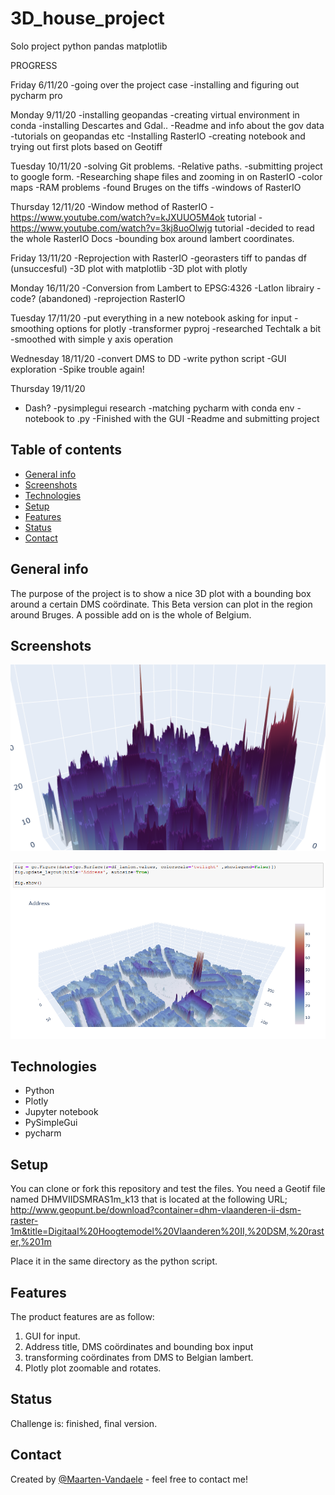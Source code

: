 # 3D_house_project
Solo project python pandas matplotlib

PROGRESS

Friday 6/11/20 
-going over the project case
-installing and figuring out pycharm pro


Monday 9/11/20
-installing geopandas
-creating virtual environment in conda
-installing Descartes and Gdal..
-Readme and info about the gov data
-tutorials on geopandas etc
-Installing RasterIO
-creating notebook and trying out first plots based on Geotiff

Tuesday 10/11/20
-solving Git problems. 
-Relative paths.
-submitting project to google form.
-Researching shape files and zooming in on RasterIO
-color maps
-RAM problems
-found Bruges on the tiffs
-windows of RasterIO


Thursday 12/11/20
-Window method of RasterIO
-https://www.youtube.com/watch?v=kJXUUO5M4ok tutorial
-https://www.youtube.com/watch?v=3kj8uoOlwjg tutorial
-decided to read the whole RasterIO Docs
-bounding box around lambert coordinates.

Friday 13/11/20
-Reprojection with RasterIO
-georasters tiff to pandas df (unsuccesful)
-3D plot with matplotlib
-3D plot with plotly

Monday 16/11/20
-Conversion from Lambert to EPSG:4326
-Latlon librairy - code? (abandoned)
-reprojection RasterIO

Tuesday 17/11/20
-put everything in a new notebook asking for input
-smoothing options for plotly
-transformer pyproj
-researched Techtalk a bit
-smoothed with simple y axis operation

Wednesday 18/11/20
-convert DMS to DD
-write python script
-GUI exploration
-Spike trouble again!

Thursday 19/11/20
- Dash?
-pysimplegui research
-matching pycharm with conda env
-notebook to .py
-Finished with the GUI
-Readme and submitting project


## Table of contents
* [General info](#general-info)
* [Screenshots](#screenshots)
* [Technologies](#technologies)
* [Setup](#setup)
* [Features](#features)
* [Status](#status)
* [Contact](#contact)

## General info
The purpose of the project is to show a nice 3D plot with a bounding box around a certain DMS coördinate. This Beta version can plot in the region around Bruges. A possible add on is the whole of Belgium.

## Screenshots

![Gotham](gotham.PNG) 


![markt](markt.PNG)

## Technologies

* Python
* Plotly
* Jupyter notebook
* PySimpleGui
* pycharm

## Setup
You can clone or fork this repository and test the files. You need a Geotif file named DHMVIIDSMRAS1m_k13 that is located at the following URL; http://www.geopunt.be/download?container=dhm-vlaanderen-ii-dsm-raster-1m&title=Digitaal%20Hoogtemodel%20Vlaanderen%20II,%20DSM,%20raster,%201m

Place it in the same directory as the python script.

## Features
The product features are as follow:

1. GUI for input.
2. Address title, DMS coördinates and bounding box input
3. transforming coördinates from DMS to Belgian lambert.
4. Plotly plot zoomable and rotates.


## Status
Challenge is: finished, final version.

## Contact
Created by [@Maarten-Vandaele](www.github.com/Maarten-Vandaele) - feel free to contact me!

